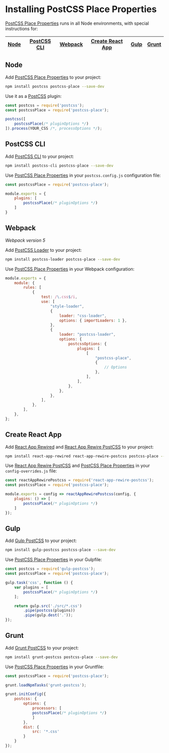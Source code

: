 # Installing PostCSS Place Properties

[PostCSS Place Properties] runs in all Node environments, with special instructions for:

| [Node](#node) | [PostCSS CLI](#postcss-cli) | [Webpack](#webpack) | [Create React App](#create-react-app) | [Gulp](#gulp) | [Grunt](#grunt) |
| --- | --- | --- | --- | --- | --- |

## Node

Add [PostCSS Place Properties] to your project:

```bash
npm install postcss postcss-place --save-dev
```

Use it as a [PostCSS] plugin:

```js
const postcss = require('postcss');
const postcssPlace = require('postcss-place');

postcss([
	postcssPlace(/* pluginOptions */)
]).process(YOUR_CSS /*, processOptions */);
```

## PostCSS CLI

Add [PostCSS CLI] to your project:

```bash
npm install postcss-cli postcss-place --save-dev
```

Use [PostCSS Place Properties] in your `postcss.config.js` configuration file:

```js
const postcssPlace = require('postcss-place');

module.exports = {
	plugins: [
		postcssPlace(/* pluginOptions */)
	]
}
```

## Webpack

_Webpack version 5_

Add [PostCSS Loader] to your project:

```bash
npm install postcss-loader postcss-place --save-dev
```

Use [PostCSS Place Properties] in your Webpack configuration:

```js
module.exports = {
	module: {
		rules: [
			{
				test: /\.css$/i,
				use: [
					"style-loader",
					{
						loader: "css-loader",
						options: { importLoaders: 1 },
					},
					{
						loader: "postcss-loader",
						options: {
							postcssOptions: {
								plugins: [
									[
										"postcss-place",
										{
											// Options
										},
									],
								],
							},
						},
					},
				],
			},
		],
	},
};
```

## Create React App

Add [React App Rewired] and [React App Rewire PostCSS] to your project:

```bash
npm install react-app-rewired react-app-rewire-postcss postcss-place --save-dev
```

Use [React App Rewire PostCSS] and [PostCSS Place Properties] in your
`config-overrides.js` file:

```js
const reactAppRewirePostcss = require('react-app-rewire-postcss');
const postcssPlace = require('postcss-place');

module.exports = config => reactAppRewirePostcss(config, {
	plugins: () => [
		postcssPlace(/* pluginOptions */)
	]
});
```

## Gulp

Add [Gulp PostCSS] to your project:

```bash
npm install gulp-postcss postcss-place --save-dev
```

Use [PostCSS Place Properties] in your Gulpfile:

```js
const postcss = require('gulp-postcss');
const postcssPlace = require('postcss-place');

gulp.task('css', function () {
	var plugins = [
		postcssPlace(/* pluginOptions */)
	];

	return gulp.src('./src/*.css')
		.pipe(postcss(plugins))
		.pipe(gulp.dest('.'));
});
```

## Grunt

Add [Grunt PostCSS] to your project:

```bash
npm install grunt-postcss postcss-place --save-dev
```

Use [PostCSS Place Properties] in your Gruntfile:

```js
const postcssPlace = require('postcss-place');

grunt.loadNpmTasks('grunt-postcss');

grunt.initConfig({
	postcss: {
		options: {
			processors: [
			postcssPlace(/* pluginOptions */)
			]
		},
		dist: {
			src: '*.css'
		}
	}
});
```

[Gulp PostCSS]: https://github.com/postcss/gulp-postcss
[Grunt PostCSS]: https://github.com/nDmitry/grunt-postcss
[PostCSS]: https://github.com/postcss/postcss
[PostCSS CLI]: https://github.com/postcss/postcss-cli
[PostCSS Loader]: https://github.com/postcss/postcss-loader
[PostCSS Place Properties]: https://github.com/csstools/postcss-plugins/tree/main/plugins/postcss-place
[React App Rewire PostCSS]: https://github.com/csstools/react-app-rewire-postcss
[React App Rewired]: https://github.com/timarney/react-app-rewired
